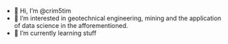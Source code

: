 - 👋 Hi, I’m @crim5tim
- 👀 I’m interested in geotechnical engineering, mining and the application of data science in the afforementioned.
- 🌱 I’m currently learning stuff

<!---
crim5tim/crim5tim is a ✨ special ✨ repository because its `README.md` (this file) appears on your GitHub profile.
You can click the Preview link to take a look at your changes.
--->
